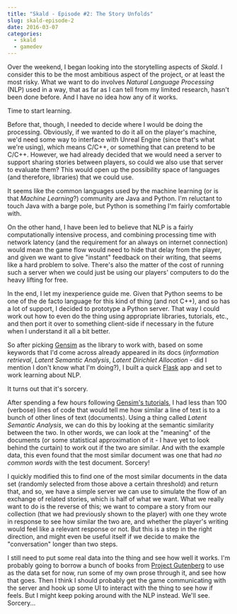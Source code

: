 ```yaml
---
title: "Skald - Episode #2: The Story Unfolds"
slug: skald-episode-2
date: 2016-03-07
categories:
  - skald
  - gamedev
---
```


Over the weekend, I began looking into the storytelling aspects of _Skald_. I
consider this to be the most ambitious aspect of the project, or at least the
most risky. What we want to do involves _Natural Language Processing_ (NLP) used
in a way, that as far as I can tell from my limited research, hasn't been done
before. And I have no idea how any of it works.

Time to start learning.

Before that, though, I needed to decide where I would be doing the processing.
Obviously, if we wanted to do it all on the player's machine, we'd need some way
to interface with Unreal Engine (since that's what we're using), which means
C/C++, or something that can pretend to be C/C++. However, we had already
decided that we would need a server to support sharing stories between players,
so could we also use that server to evaluate them? This would open up the
possibility space of languages (and therefore, libraries) that we could use.

It seems like the common languages used by the machine learning (or is that
_Machine Learning_?) community are Java and Python. I'm reluctant to touch Java
with a barge pole, but Python is something I'm fairly comfortable with.

On the other hand, I have been led to believe that NLP is a fairly
computationally intensive process, and combining processing time with network
latency (and the requirement for an always on internet connection) would mean
the game flow would need to hide that delay from the player, and given we want
to give "instant" feedback on their writing, that seems like a hard problem to
solve. There's also the matter of the cost of running such a server when we
could just be using our players' computers to do the heavy lifting for free.

In the end, I let my inexperience guide me. Given that Python seems to be one of
the de facto language for this kind of thing (and not C++), and so has a lot of
support, I decided to prototype a Python server. That way I could work out how
to even do the thing using appropriate libraries, tutorials, etc., and then port
it over to something client-side if necessary in the future when I understand it
all a bit better.

So after picking [Gensim](http://radimrehurek.com/gensim/) as the library to
work with, based on some keywords that I'd come across already appeared in its
docs (_information retrieval_, _Latent Semantic Analysis_, _Latent Dirichlet
Allocation_ - did I mention I don't know what I'm doing?), I built a quick
[Flask](http://flask.pocoo.org/) app and set to work learning about NLP.

It turns out that it's sorcery.

After spending a few hours following
[Gensim's tutorials](http://radimrehurek.com/gensim/tutorial.html), I had less
than 100 (verbose) lines of code that would tell me how similar a line of text
is to a bunch of other lines of text (documents). Using a thing called _Latent
Semantic Analysis_, we can do this by looking at the semantic similarity between
the two. In other words, we can look at the "meaning" of the documents (or some
statistical approximation of it - I have yet to look behind the curtain) to work
out if the two are similar. And with the example data, this even found that the
most similar document was one that had _no common words_ with the test document.
Sorcery!

I quickly modified this to find one of the most similar documents in the data
set (randomly selected from those above a certain threshold) and return that,
and so, we have a simple server we can use to simulate the flow of an exchange
of related stories, which is half of what we want. What we really want to do is
the reverse of this; we want to compare a story from our collection (that we had
previously shown to the player) with one they wrote in response to see how
similar the two are, and whether the player's writing would feel like a relevant
response or not. But this is a step in the right direction, and might even be
useful itself if we decide to make the "conversation" longer than two steps.

I still need to put some real data into the thing and see how well it works. I'm
probably going to borrow a bunch of books from
[Project Gutenberg](https://www.gutenberg.org/) to use as the data set for now,
run some of my own prose through it, and see how that goes. Then I think I
should probably get the game communicating with the server and hook up some UI
to interact with the thing to see how if feels. But I might keep poking around
with the NLP instead. We'll see. Sorcery...

